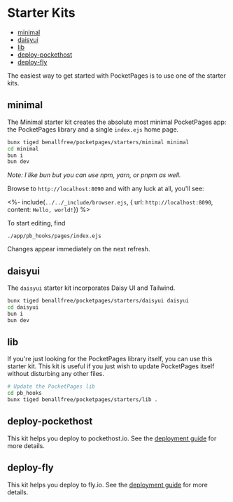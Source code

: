 # Starter Kits

<!-- TOC depthfrom:2 -->

- [minimal](#minimal)
- [daisyui](#daisyui)
- [lib](#lib)
- [deploy-pockethost](#deploy-pockethost)
- [deploy-fly](#deploy-fly)

<!-- /TOC -->

The easiest way to get started with PocketPages is to use one of the starter kits.

## minimal

The Minimal starter kit creates the absolute most minimal PocketPages app: the PocketPages library and a single `index.ejs` home page.

```bash
bunx tiged benallfree/pocketpages/starters/minimal minimal
cd minimal
bun i
bun dev
```

_Note: I like bun but you can use npm, yarn, or pnpm as well._

Browse to `http://localhost:8090` and with any luck at all, you'll see:

<%- include(`../../_include/browser.ejs`, { url: `http://localhost:8090`, content: `Hello, world!`}) %>

To start editing, find

```
./app/pb_hooks/pages/index.ejs
```

Changes appear immediately on the next refresh.

## daisyui

The `daisyui` starter kit incorporates Daisy UI and Tailwind.

```bash
bunx tiged benallfree/pocketpages/starters/daisyui daisyui
cd daisyui
bun i
bun dev
```

## lib

If you're just looking for the PocketPages library itself, you can use this starter kit. This kit is useful if you just wish to update PocketPages itself without disturbing any other files.

```bash
# Update the PocketPages lib
cd pb_hooks
bunx tiged benallfree/pocketpages/starters/lib .
```

## deploy-pockethost

This kit helps you deploy to pockethost.io. See the [deployment guide](/docs/deploying) for more details.

## deploy-fly

This kit helps you deploy to fly.io. See the [deployment guide](/docs/deploying) for more details.
